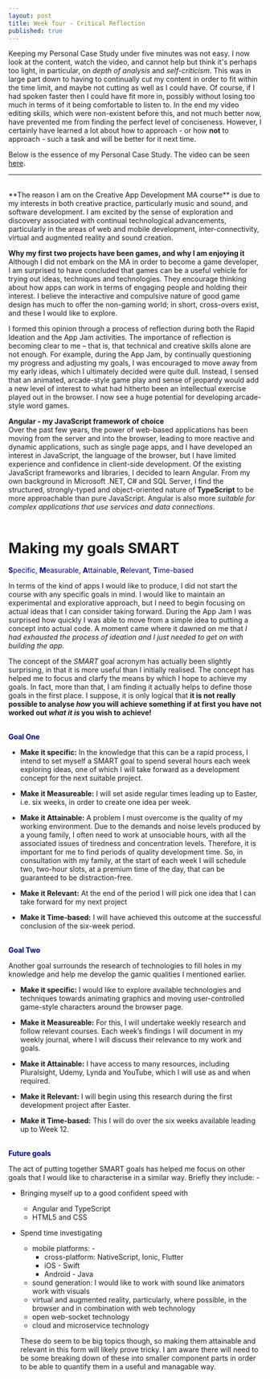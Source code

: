 ```yaml
---
layout: post
title: Week four - Critical Reflection
published: true
---
```


Keeping my Personal Case Study under five minutes was not easy. I now look at the content, watch the video, and cannot help but think it's perhaps too light, in particular, on _depth of analysis_ and _self-criticism_. This was in large part down to having to continually cut my content in order to fit within the time limit, and maybe not cutting as well as I could have. Of course, if I had spoken faster then I could have fit more in, possibly without losing too much in terms of it being comfortable to listen to. In the end my video editing skills, which were non-existent before this, and not much better now, have prevented me from finding the perfect level of conciseness.  However, I certainly have learned a lot about how to approach - or how **not** to approach - such a task and will be better for it next time.

Below is the essence of my Personal Case Study. The video can be seen [here](https://www.youtube.com/watch?v=vlmEWzEE1oU).
<br>

------
<br>
**The reason I am on the Creative App Development MA course** is due to my interests in both creative practice, particularly music and sound, and software development. I am excited by the sense of exploration and discovery associated with continual technological advancements, particularly in the areas of web and mobile development, inter-connectivity, virtual and augmented reality and sound creation.

**Why my first two projects have been games, and why I am enjoying it**<br>
Although I did not embark on the MA in order to become a game developer, I am surprised to have concluded that games can be a useful vehicle for trying out ideas, techniques and technologies. They encourage thinking about how apps can work in terms of engaging people and holding their interest. I believe the interactive and compulsive nature of good game design has much to offer the non-gaming world; in short, cross-overs exist, and these  I would like to explore.  

I formed this opinion through a process of reflection during both the Rapid Ideation and the App Jam activities. The importance of reflection is becoming clear to me – that is, that technical and creative skills alone are not enough. For example, during the App Jam, by continually questioning my progress and adjusting my goals, I was encouraged to move away from my early ideas, which I ultimately decided were quite dull. Instead, I sensed that an animated, arcade-style game play and sense of jeopardy would add a new level of interest to what had hitherto been an intellectual exercise played out in the browser. I now see a huge potential for developing arcade-style word games. 

**Angular - my JavaScript framework of choice**<br>
Over the past few years, the power of web-based applications has been moving from the server and into the browser, leading to more reactive and dynamic applications, such as single page apps, and I have developed an interest in JavaScript, the language of the browser, but I have limited experience and confidence in client-side development. Of the existing JavaScript frameworks and libraries, I decided to learn Angular.  From my own background in Microsoft .NET, C# and SQL Server, I find the structured, strongly-typed and object-oriented nature of **TypeScript** to be more approachable than pure JavaScript. Angular is also more _suitable for complex applications that use services and data connections_.
<br><br>

# Making my goals **SMART**
<span style="color:darkblue">**S**pecific, **M**easurable, **A**ttainable, **R**elevant, **T**ime-based</span>

In terms of the kind of apps I would like to produce, I did not start the course with any specific goals in mind. I would like to maintain an experimental and explorative approach, but I need to begin focusing on actual ideas that I can consider taking forward. During the App Jam I was surprised how quickly I was able to move from a simple idea to putting a concept into actual code. A moment came where it dawned on me that _I had exhausted the process of ideation and I just needed to get on with building the app._ 

The concept of the _SMART_ goal acronym has actually been slightly surprising, in that it is more useful than I initially realised. The concept has helped me to focus and clarfy the means by which I hope to achieve my goals.  In fact, more than that, I am finding it actually helps to define those goals in the first place. I suppose, it is only logical that **it is not really possible to analyse _how_ you will achieve something if at first you have not worked out _what it is_ you wish to achieve!**
<br><br>

<span style="color:darkblue">**Goal One**</span>

* **Make it specific:** In the knowledge that this can be a rapid process, I intend to set myself a SMART goal to spend several hours each week exploring ideas, one of which I will take forward as a development concept for the next suitable project. 

* **Make it Measureable:** I will set aside regular times leading up to Easter, i.e. six weeks, in order to create one idea per week.  

* **Make it Attainable:** A problem I must overcome is the quality of my working environment.  Due to the demands and noise levels produced by a young family, I often need to work at unsociable hours, with all the associated issues of tiredness and concentration levels. Therefore, it is important for me to find periods of quality development time. So, in consultation with my family, at the start of each week I will schedule two, two-hour slots, at a premium time of the day, that can be guaranteed to be distraction-free. 

* **Make it Relevant:** At the end of the period I will pick one idea that I can take forward for my next project 

* **Make it Time-based:** I will have achieved this outcome at the successful conclusion of the six-week period.
<br><br>

<span style="color:darkblue">**Goal Two**</span>

Another goal surrounds the research of technologies to fill holes in my knowledge and help me develop the gamic qualities I mentioned earlier. 

* **Make it specific:** I would like to explore available technologies and techniques towards animating graphics and moving user-controlled game-style characters around the browser page.

* **Make it Measureable:** For this, I will undertake weekly research and follow relevant courses. Each week’s findings I will document in my weekly journal, where I will discuss their relevance to my work and goals.

* **Make it Attainable:** I have access to many resources, including Pluralsight, Udemy, Lynda and YouTube, which I will use as and when required.

* **Make it Relevant:** I will begin using this research during the first development project after Easter.

* **Make it Time-based:** This I will do over the six weeks available leading up to Week 12.
<br><br>

<span style="color:darkblue">**Future goals**</span>

The act of putting together SMART goals has helped me focus on other goals that I would like to characterise in a similar way. Briefly they include: -
* Bringing myself up to a good confident speed with 
  - Angular and TypeScript
  - HTML5 and CSS
* Spend time investigating
  - mobile platforms: - 
    - cross-platform: NativeScript, Ionic, Flutter 
    -  iOS - Swift
    -  Android - Java
  - sound generation: I would like to work with sound like animators work with visuals
  - virtual and augmented reality, particularly, where possible, in the browser and in combination with web technology
  - open web-socket technology
  - cloud and microservice technology

  These do seem to be big topics though, so making them attainable and relevant in this form will likely prove tricky. I am aware there will need to be some breaking down of these into smaller component parts in order to be able to quantify them in a useful and managable way. 